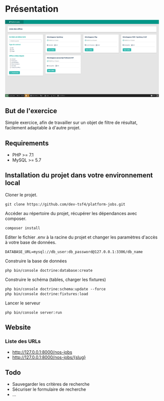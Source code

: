 # Présentation

![](doc/screenshot.jpg)

## But de l'exercice

Simple exercice, afin de travailler sur un objet de filtre de résultat, facilement adaptable à d'autre projet. 

## Requirements
* PHP >= 7.1
* MySQL >= 5.7

## Installation du projet dans votre environnement local
Cloner le projet.

```
git clone https://github.com/dev-tsf4/platform-jobs.git
```

Accéder au répertoire du projet, récupérer les dépendances avec composer.

```
composer install
```

Editer le fichier .env à la racine du projet et changer les paramètres d'accès à votre base de données. 

```
DATABASE_URL=mysql://db_user:db_password@127.0.0.1:3306/db_name
```
Construire la base de données
```
php bin/console doctrine:database:create
```
Construire le schéma (tables, charger les fixtures)
```
php bin/console doctrine:schema:update --force
php bin/console doctrine:fixtures:load
```
Lancer le serveur
```
php bin/console server:run
```

## Website

### Liste des URLs

- http://127.0.0.1:8000/nos-jobs
- http://127.0.0.1:8000/nos-jobs/{slug}

## Todo

- Sauvegarder les critères de recherche
- Sécuriser le formulaire de recherche
- ...